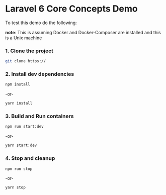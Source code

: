 # Laravel 6 Core Concepts Demo



To test this demo do the following:

__note__: This is assuming Docker and Docker-Composer are installed and this is a Unix machine

### 1. Clone the project
```bash
git clone https://
```

### 2. Install dev dependencies
  ```bash
  npm install
  ```

  -or-

  ```bash
  yarn install
  ```

### 3. Build and Run containers
  ```bash
  npm run start:dev
  ```

  -or-

  ```bash
  yarn start:dev
  ```

### 4. Stop and cleanup
  ```bash
  npm run stop
  ```

  -or-

  ```bash
  yarn stop
  ```